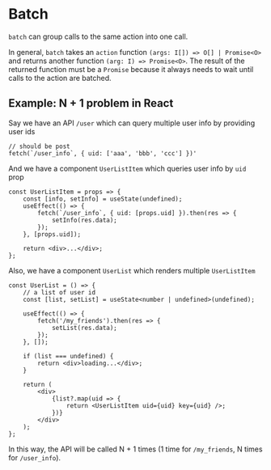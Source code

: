 # Batch

`batch` can group calls to the same action into one call.

In general, `batch` takes an `action` function `(args: I[]) => O[] | Promise<O>` and returns another function `(arg: I) => Promise<O>`.
The result of the returned function must be a `Promise` because it always needs to wait until calls to the action are batched.

## Example: N + 1 problem in React

Say we have an API `/user` which can query multiple user info by providing user ids

```tsx
// should be post
fetch(`/user_info`, { uid: ['aaa', 'bbb', 'ccc'] })'
```

And we have a component `UserListItem` which queries user info by `uid` prop

```tsx
const UserListItem = props => {
    const [info, setInfo] = useState(undefined);
    useEffect(() => {
        fetch(`/user_info`, { uid: [props.uid] }).then(res => {
            setInfo(res.data);
        });
    }, [props.uid]);

    return <div>...</div>;
};
```

Also, we have a component `UserList` which renders multiple `UserListItem`

```tsx
const UserList = () => {
    // a list of user id
    const [list, setList] = useState<number | undefined>(undefined);

    useEffect(() => {
        fetch('/my_friends').then(res => {
            setList(res.data);
        });
    }, []);

    if (list === undefined) {
        return <div>loading...</div>;
    }

    return (
        <div>
            {list?.map(uid => {
                return <UserListItem uid={uid} key={uid} />;
            })}
        </div>
    );
};
```

In this way, the API will be called N + 1 times (1 time for `/my_friends`, N times for `/user_info`).
